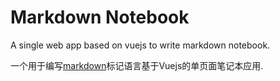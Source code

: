 # Markdown Notebook
A single web app based on vuejs to write markdown notebook.

一个用于编写[markdown](https://github.com/adam-p/markdown-here/wiki/Markdown-Cheatsheet)标记语言基于Vuejs的单页面笔记本应用.
